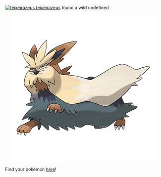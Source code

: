 <!-- Guestbook -->
<a href="https://github.com/teixeirazeus"><img width="24" src="https://avatars.githubusercontent.com/u/14170562?s=24&u=288934e6bb01e2cb899cfeaf1502f149caa80354&v=4" alt="teixeirazeus" /> teixeirazeus</a> found a wild undefined
 <p align="center"> <img  src="https://raw.githubusercontent.com/PokeAPI/sprites/master/sprites/pokemon/other/official-artwork/508.png"/> </p><!-- /Guestbook -->


Find your pokémon [here](https://github.com/teixeirazeus/teixeirazeus/issues/2)!
